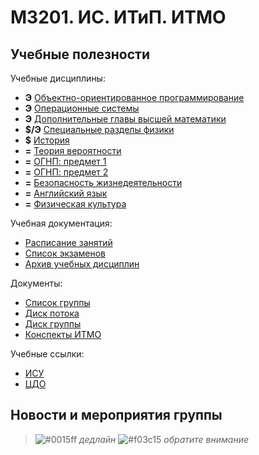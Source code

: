 # M3201. ИС. ИТиП. ИТМО

## Учебные полезности

Учебные дисциплины:

* **Э** [Объектно-ориентированное программирование]()
* **Э** [Операционные системы]()
* **Э** [Дополнительные главы высшей математики]()
* **$/Э** [Специальные разделы физики](Subjects/Physics.md)
* **$** [История]()
* **=** [Теория вероятности]()
* **=** [ОГНП: предмет 1]()
* **=** [ОГНП: предмет 2]()
* **=** [Безопасность жизнедеятельности]()
* **=** [Английский язык](https://vk.cc/ak65kn)
* **=** [Физическая культура](https://isu.ifmo.ru/pls/apex/f?p=2153:15:108337501947348::NO:RP,3::)


Учебная документация:
* [Расписание занятий](Timetable.md#Расписание)
* [Список экзаменов](Timetable.md#Экзамены)
* [Архив учебных дисциплин](Subjects/Archive/README.md)

Документы:
* [Список группы](GroupList.md)
* [Диск потока](https://drive.google.com/drive/folders/1fC6WB74TOPxm7cGoJRpLWFFAYl6r1nQl)
* [Диск группы](https://drive.google.com/drive/folders/1-vDZS3wehIW1l_QkGFHEEHH3K2wVaMKx)
* [Конспекты ИТМО](http://neerc.ifmo.ru/wiki/)

Учебные ссылки:
* [ИСУ](https://isu.ifmo.ru/)
* [ЦДО](https://de.ifmo.ru/)


## Новости и мероприятия группы

> ![#0015ff](https://placehold.it/15/0015ff/000000?text=+) *дедлайн*  ![#f03c15](https://placehold.it/15/f03c15/000000?text=+) *обратите внимание*

